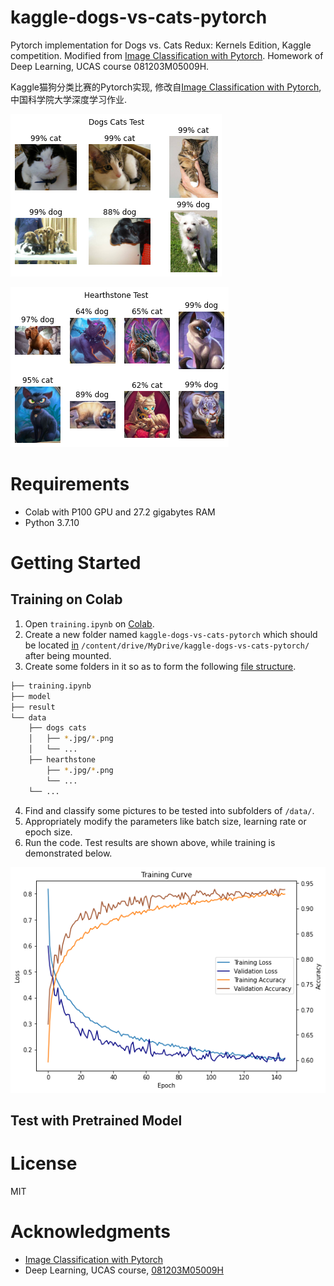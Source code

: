 # kaggle-dogs-vs-cats-pytorch

Pytorch implementation for Dogs vs. Cats Redux: Kernels Edition, Kaggle competition. Modified from [Image Classification with Pytorch](https://www.kaggle.com/reukki/pytorch-cnn-tutorial-with-cats-and-dogs/). Homework of Deep Learning, UCAS course 081203M05009H.

Kaggle猫狗分类比赛的Pytorch实现, 修改自[Image Classification with Pytorch](https://www.kaggle.com/reukki/pytorch-cnn-tutorial-with-cats-and-dogs/), 中国科学院大学深度学习作业.

![dogs cats test](assets/dogs_cats_test.png)

![hearthstone test](assets/hearthstone_test.png)

# Requirements

- Colab with P100 GPU and 27.2 gigabytes RAM 
- Python  3.7.10

# Getting Started

## Training on Colab

1. Open `training.ipynb` on [Colab](https://colab.research.google.com/).
2. Create a new folder named `kaggle-dogs-vs-cats-pytorch` which should be located [in](https://english.stackexchange.com/a/43094) `/content/drive/MyDrive/kaggle-dogs-vs-cats-pytorch/` after being mounted.
3. Create some folders in it so as to form the following [file structure](https://stackoverflow.com/a/47795759/12224183).


```bash
├── training.ipynb
├── model
├── result
└── data
    ├── dogs cats
    │   ├── *.jpg/*.png
    │   └── ...
    ├── hearthstone
        ├── *.jpg/*.png
        └── ...
    └── ...
```

4. Find and classify some pictures to be tested into subfolders of `/data/`.
5. Appropriately modify the parameters like batch size, learning rate or epoch size.
6. Run the code. Test results are shown above, while training is demonstrated below.

![traning curve](assets/traning_curve.png)

## Test with Pretrained Model



# License

MIT

# Acknowledgments

- [Image Classification with Pytorch](https://www.kaggle.com/reukki/pytorch-cnn-tutorial-with-cats-and-dogs/)
- Deep Learning, UCAS course, [081203M05009H](http://jwxk.ucas.ac.cn/course/courseplan/185556)